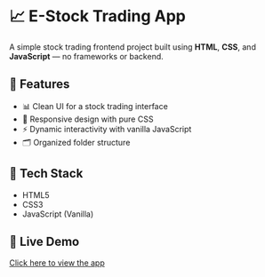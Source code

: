 # 📈 E-Stock Trading App

A simple stock trading frontend project built using **HTML**, **CSS**, and **JavaScript** — no frameworks or backend.

## 🚀 Features

- 📊 Clean UI for a stock trading interface
- 🎨 Responsive design with pure CSS
- ⚡ Dynamic interactivity with vanilla JavaScript
- 🗂️ Organized folder structure

## 📁 Tech Stack

- HTML5
- CSS3
- JavaScript (Vanilla)

## 🔗 Live Demo
[Click here to view the app](https://sanjiwsingh.github.io/E-stock/)

